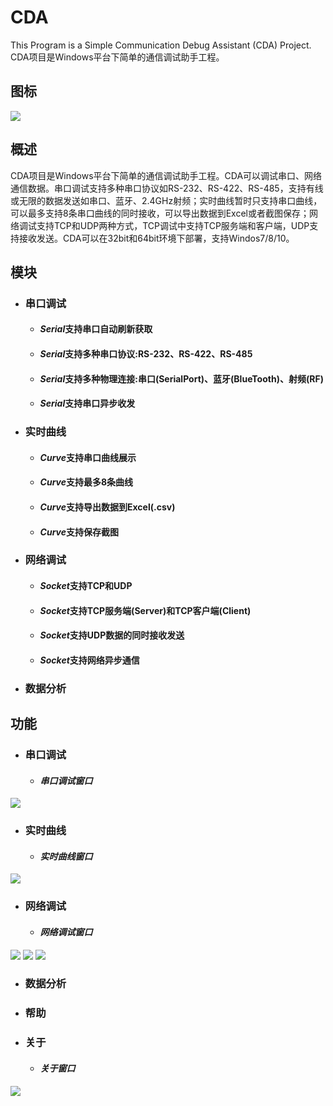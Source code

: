 # CDA
This Program is a Simple Communication Debug Assistant (CDA) Project.   
CDA项目是Windows平台下简单的通信调试助手工程。

## 图标
![](https://github.com/Alopex6414/CDA/raw/master/Photo/Cat.png)

## 概述
CDA项目是Windows平台下简单的通信调试助手工程。CDA可以调试串口、网络通信数据。串口调试支持多种串口协议如RS-232、RS-422、RS-485，支持有线或无限的数据发送如串口、蓝牙、2.4GHz射频；实时曲线暂时只支持串口曲线，可以最多支持8条串口曲线的同时接收，可以导出数据到Excel或者截图保存；网络调试支持TCP和UDP两种方式，TCP调试中支持TCP服务端和客户端，UDP支持接收发送。CDA可以在32bit和64bit环境下部署，支持Windos7/8/10。

## 模块
  * ### 串口调试
    * #### *Serial*支持串口自动刷新获取
    * #### *Serial*支持多种串口协议:RS-232、RS-422、RS-485
    * #### *Serial*支持多种物理连接:串口(SerialPort)、蓝牙(BlueTooth)、射频(RF)
    * #### *Serial*支持串口异步收发  
    
  * ### 实时曲线
    * #### *Curve*支持串口曲线展示
    * #### *Curve*支持最多8条曲线
    * #### *Curve*支持导出数据到Excel(.csv)
    * #### *Curve*支持保存截图  
    
  * ### 网络调试
    * #### *Socket*支持TCP和UDP
    * #### *Socket*支持TCP服务端(Server)和TCP客户端(Client)
    * #### *Socket*支持UDP数据的同时接收发送
    * #### *Socket*支持网络异步通信

  * ### 数据分析
  
 ## 功能
   * ### 串口调试
     * #### *串口调试窗口*
   ![](https://github.com/Alopex6414/CDA/raw/master/Photo/Serial_0.png)
   
   * ### 实时曲线
     * #### *实时曲线窗口*
   ![](https://github.com/Alopex6414/CDA/raw/master/Photo/Curve_0.png)
   
   * ### 网络调试
     * #### *网络调试窗口*  
   ![](https://github.com/Alopex6414/CDA/raw/master/Photo/Socket_tcpserver_0.png)
   ![](https://github.com/Alopex6414/CDA/raw/master/Photo/Socket_tcpclient_0.png)
   ![](https://github.com/Alopex6414/CDA/raw/master/Photo/Socket_udp_0.png)
   
   * ### 数据分析
   
   * ### 帮助
   
   * ### 关于
     * #### *关于窗口*
   ![](https://github.com/Alopex6414/CDA/raw/master/Photo/About_0.png)
 
